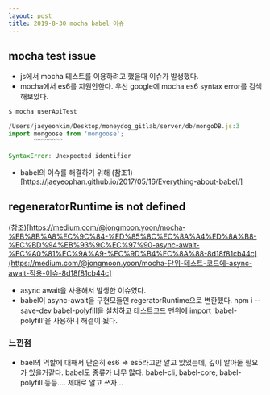 ```yaml
---
layout: post
title: 2019-8-30 mocha babel 이슈
---
```


## mocha test issue

- js에서 mocha 테스트를 이용하려고 했을때 이슈가 발생했다.
- mocha에서 es6를 지원안한다. 우선 google에 mocha es6 syntax error를 검색해보았다.

```javascript
$ mocha userApiTest

/Users/jaeyeonkim/Desktop/moneydog_gitlab/server/db/mongoDB.js:3
import mongoose from 'mongoose';
       ^^^^^^^^

SyntaxError: Unexpected identifier

```

- babel의 이슈를 해결하기 위해 (참조1)[https://jaeyeophan.github.io/2017/05/16/Everything-about-babel/]



## regeneratorRuntime is not defined

(참조)[https://medium.com/@jongmoon.yoon/mocha-%EB%8B%A8%EC%9C%84-%ED%85%8C%EC%8A%A4%ED%8A%B8-%EC%BD%94%EB%93%9C%EC%97%90-async-await-%EC%A0%81%EC%9A%A9-%EC%9D%B4%EC%8A%88-8d18f81cb44c](https://medium.com/@jongmoon.yoon/mocha-단위-테스트-코드에-async-await-적용-이슈-8d18f81cb44c]

- async await을 사용해서 발생한 이슈였다.
- babel이 async-await을 구현모듈인 regeratorRuntime으로 변환했다. npm i --save-dev babel-polyfill을 설치하고 테스트코드 맨위에 import 'babel-polyfill'을 사용하니 해결이 됬다.


### 느낀점

- bael의 역할에 대해서 단순히 es6 => es5라고만 알고 있었는데, 깊이 알아둘 필요가 있을거같다. babel도 종류가 너무 많다. babel-cli, babel-core, babel-polyfill 등등.... 제대로 알고 쓰자...
